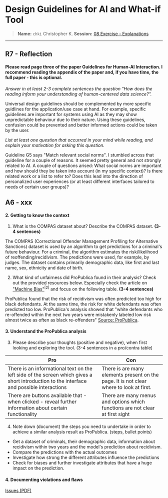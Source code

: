 # Design Guidelines for AI and What-if Tool
> **Name:** `chki` Christopher K.
> **Session:** [08 Exercise - Explanations](https://github.com/FUB-HCC/hcds-winter-2020/wiki/08_exercise)   
----

## R7 - Reflection
#### Please read page three of the paper Guidelines for Human-AI Interaction. I recommend reading the appendix of the paper and, if you have time, the full paper - this is optional.

_Answer in at least 2-3 complete sentences the question "How does the reading inform your understanding of human-centered data science?"._

Universal design guidelines should be complemented by more specific guidlines for the application/use case at hand. For example, specific guidelines are important for systems using AI as they may show unpredictable behaviour due to their nature. Using these guidelines, confusion could be prevented and better informed actions could be taken by the user. 

_List at least one question that occurred in your mind while reading, and explain your motivation for asking this question._

Guideline G5 says "Match relevant social norms". I stumbled across that guideline for a couple of reasons. It seemed pretty general and not strongly related to AI. A couple of questions arised: What social norms are important and how should they be taken into account (in my specific context)? Is there related work or a list to refer to? Does this lead into the direction of personalized user experiences (or at least different interfaces tailored to needs of certain user groups)?


## A6 - xxx

#### 2. Getting to know the context
1. What is the COMPAS dataset about? Describe the COMPAS dataset. **(3-4 sentences)**

The COMPAS (Correctional Offender Management Profiling for Alternative Sanctions) dataset is used by an algorithm to get predictions for a criminal's future behaviour. For a criminal, the algorithm estimates the risk/likelihood of reoffending/recidivism. The predictions were used, for example, by judges.
The dataset contains primarily demographic data, like first and last name, sex, ethnicity and date of birth.

2. What kind of unfairness did ProPublica found in their analysis? Check out the provided resources below. Especially check the article on ["Machine Bias"](https://www.propublica.org/article/machine-bias-risk-assessments-in-criminal-sentencing)<sup>[2]</sup> and focus on the following table. **(3-4 sentences)**

ProPublica found that the risk of recidivism was often predicted too high for black defendants. At the same time, the risk for white defendants was often predicted too low. ProPublica's analysis showed that "white defendants who re-offended within the next two years were mistakenly labeled low risk almost twice as often as black re-offenders" [Source: ProPublica](https://www.propublica.org/article/how-we-analyzed-the-compas-recidivism-algorithm).


#### 3. Understand the ProPublica analysis
3. Please describe your thoughts (positive and negative), when first looking and exploring the tool. (3-4 sentences in a pro/contra table)

| Pro | Con |
|-------|-------|
| There is an informational text on the left side of the screen which gives a short introduction to the interface and possible interactions | There is are many elements present on the page. It is not clear where to look at first. |
| There are buttons available that - when clicked - reveal further information about certain functionality | There are many menus and options which functions are not clear at first sight |

4. Note down (document) the steps you need to undertake in order to achieve a similar analysis result as ProPublica. (steps, bullet points)
* Get a dataset of criminals, their demographic data, information about recidivism within two years and the model's prediction about recidivism.
* Compare the predictions with the actual outcomes
* Investigate how strong the different attributes influence the predictions 
* Check for biases and further investigate attributes that have a huge impact on the prediction.

#### 4. Documenting violations and flaws

[Issues (PDF)](COMPAS_ProPublica_WIT_ALBE_CHKI.pdf)
